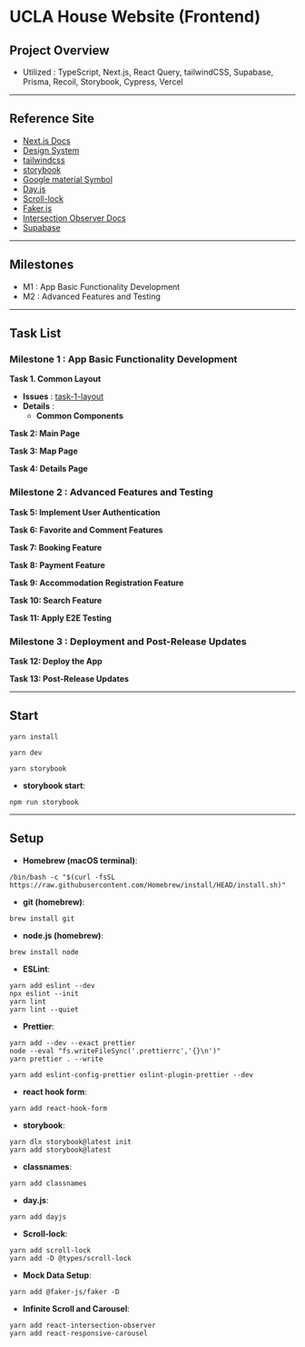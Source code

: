 # UCLA House Website (Frontend)

## Project Overview

-   Utilized : TypeScript, Next.js, React Query, tailwindCSS, Supabase, Prisma, Recoil, Storybook, Cypress, Vercel

---

## Reference Site

-   [Next.js Docs](https://nextjs.org/docs)
-   [Design System](https://primer.style/components)
-   [tailwindcss](https://tailwindcss.com/docs)
-   [storybook](https://storybook.js.org/)
-   [Google material Symbol](https://fonts.google.com/iconss)
-   [Day.js](https://day.js.org/docs/en/installation/installation)
-   [Scroll-lock](https://www.npmjs.com/package/scroll-lock)
-   [Faker.js](https://fakerjs.dev/guide/)
-   [Intersection Observer Docs](https://developer.mozilla.org/en-US/docs/Web/API/Intersection_Observer_API)
-   [Supabase](https://fakerjs.dev/guide/)

---

## Milestones

-   M1 : App Basic Functionality Development
-   M2 : Advanced Features and Testing

---

## Task List

### Milestone 1 : App Basic Functionality Development

**Task 1. Common Layout**

-   **Issues** : [task-1-layout](https://github.com/ld5ehom/house-web/tree/task-1-layout)
-   **Details** :
    -   **Common Components**

**Task 2: Main Page**

**Task 3: Map Page**

**Task 4: Details Page**

### Milestone 2 : Advanced Features and Testing

**Task 5: Implement User Authentication**

**Task 6: Favorite and Comment Features**

**Task 7: Booking Feature**

**Task 8: Payment Feature**

**Task 9: Accommodation Registration Feature**

**Task 10: Search Feature**

**Task 11: Apply E2E Testing**

### Milestone 3 : Deployment and Post-Release Updates

**Task 12: Deploy the App**

**Task 13: Post-Release Updates**

---

## Start

```
yarn install
```

```
yarn dev

```

```
yarn storybook

```

-   **storybook start**:

```
npm run storybook
```

---

## Setup

-   **Homebrew (macOS terminal)**:

```
/bin/bash -c "$(curl -fsSL https://raw.githubusercontent.com/Homebrew/install/HEAD/install.sh)"
```

-   **git (homebrew)**:

```
brew install git
```

-   **node.js (homebrew)**:

```
brew install node
```

-   **ESLint**:

```
yarn add eslint --dev
npx eslint --init
yarn lint
yarn lint --quiet
```

-   **Prettier**:

```
yarn add --dev --exact prettier
node --eval "fs.writeFileSync('.prettierrc','{}\n')"
yarn prettier . --write
```

```
yarn add eslint-config-prettier eslint-plugin-prettier --dev
```

-   **react hook form**:

```
yarn add react-hook-form

```

-   **storybook**:

```
yarn dlx storybook@latest init
yarn add storybook@latest

```

-   **classnames**:

```
yarn add classnames

```

-   **day.js**:

```
yarn add dayjs

```

-   **Scroll-lock**:

```
yarn add scroll-lock
yarn add -D @types/scroll-lock

```

-   **Mock Data Setup**:

```
yarn add @faker-js/faker -D

```

-   **Infinite Scroll and Carousel**:

```
yarn add react-intersection-observer
yarn add react-responsive-carousel


```
